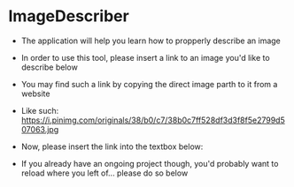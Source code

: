 <!--
author:   Your Name

email:    your@mail.org

version:  0.0.1

language: en

narrator: US English Female
script: http://localhost:3000/home/liascriptIndex.js

script: https://cdn.jsdelivr.net/gh/kaptn-seebar/english-lia@latest/base.js

script: https://cdn.jsdelivr.net/gh/kaptn-seebar/english-lia@latest/consys.js
link: https://cdn.jsdelivr.net/gh/kaptn-seebar/english-lia@latest/consys.css

script: https://cdn.jsdelivr.net/gh/kaptn-seebar/english-lia@latest/lul-lia-bridge.js

script: https://cdn.jsdelivr.net/gh/kaptn-seebar/english-lia@latest/lul.js
link: https://cdn.jsdelivr.net/gh/kaptn-seebar/english-lia@latest/lul.css

comment:  Try to write a short comment about
          your course, multiline is also okay.
-->
# ImageDescriber
* The application will help you learn how to propperly describe an image
* In order to use this tool, please insert a link to an image you'd like to describe below
* You may find such a link by copying the direct image parth to it from a website
* Like such: https://i.pinimg.com/originals/38/b0/c7/38b0c7ff528df3d3f8f5e2799d507063.jpg

* Now, please insert the link into the textbox below:
<span id="LoadImage"></span>

* If you already have an ongoing project though, you'd probably want to reload where you left of... please do so below
<span id="LoadProject"></span>




<script input="hidden"> DivArray.push(LiaBeginning()) </script>

